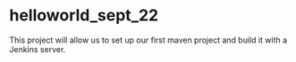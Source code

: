 # helloworld_sept_22
This project will allow us to set up our first maven project and build it with a Jenkins server.

